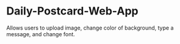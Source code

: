 # Daily-Postcard-Web-App
Allows users to upload image, change color of background, type a message, and change font. 
